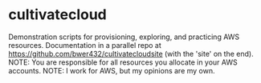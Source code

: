 # cultivatecloud
Demonstration scripts for provisioning, exploring, and practicing AWS resources. Documentation in a parallel repo at https://github.com/bwer432/cultivatecloudsite (with the 'site' on the end). NOTE: You are responsible for all resources you allocate in your AWS accounts. NOTE: I work for AWS, but my opinions are my own.
